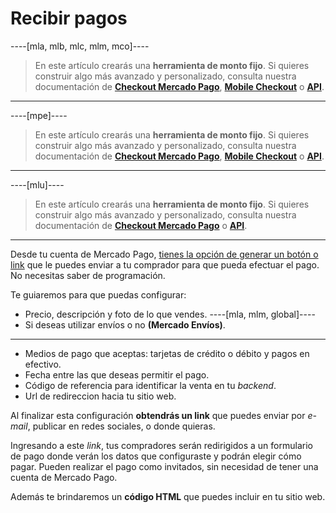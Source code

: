 # Recibir pagos

----[mla, mlb, mlc, mlm, mco]----
> En este artículo crearás una **herramienta de monto fijo**. Si quieres construir algo más avanzado y personalizado, consulta nuestra documentación de **[Checkout Mercado Pago](https://www.mercadopago.com.ar/developers/es/guides/payments/web-payment-checkout/introduction)**, **[Mobile Checkout](https://www.mercadopago.com.ar/developers/es/guides/payments/mobile-checkout/introduction)** o **[API](https://www.mercadopago.com.ar/developers/es/guides/payments/api/introduction)**.
------------

----[mpe]----
> En este artículo crearás una **herramienta de monto fijo**. Si quieres construir algo más avanzado y personalizado, consulta nuestra documentación de **[Checkout Mercado Pago](https://www.mercadopago.com.mx/developers/es/guides/payments/web-checkout/introduction)**, **[Mobile Checkout](https://www.mercadopago.com.ar/developers/es/guides/payments/mobile-checkout/introduction)** o **[API](https://www.mercadopago.com.ar/developers/es/guides/payments/api/introduction)**.
------------

----[mlu]----
> En este artículo crearás una **herramienta de monto fijo**. Si quieres construir algo más avanzado y personalizado, consulta nuestra documentación de **[Checkout Mercado Pago](https://www.mercadopago.com.uy/developers/es/guides/payments/web-payment-checkout/introduction)** o **[API](https://www.mercadopago.com.ar/developers/es/guides/payments/api/introduction)**.
------------

Desde tu cuenta de Mercado Pago, [tienes la opción de generar un botón o link](https://www.mercadopago.com.ar/tools/create) que le puedes enviar a tu comprador para que pueda efectuar el pago. No necesitas saber de programación.  

Te guiaremos para que puedas configurar:

* Precio, descripción y foto de lo que vendes.
----[mla, mlm, global]----
* Si deseas utilizar envíos o no **(Mercado Envíos)**.
------------
* Medios de pago que aceptas: tarjetas de crédito o débito y pagos en efectivo.
* Fecha entre las que deseas permitir el pago.
* Código de referencia para identificar la venta en tu _backend_.
* Url de redireccion hacia tu sitio web.

Al finalizar esta configuración **obtendrás un link** que puedes enviar por _e-mail_, publicar en redes sociales, o donde quieras.

Ingresando a este _link_, tus compradores serán redirigidos a un formulario de pago donde verán los datos que configuraste y podrán elegir cómo pagar. Pueden realizar el pago como invitados, sin necesidad de tener una cuenta de Mercado Pago.

Además te brindaremos un **código HTML** que puedes incluir en tu sitio web.
